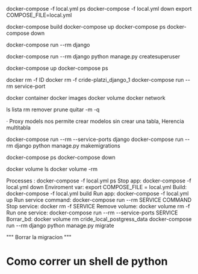 docker-compose -f local.yml ps
docker-compose -f local.yml down
export COMPOSE_FILE=local.yml

docker-compose build
docker-compose up
docker-compose ps
docker-compose down


docker-compose run --rm django

docker-compose run --rm django python manage.py createsuperuser



docker-compose up
docker-compose ps

docker rm -f ID
docker rm -f cride-platzi_django_1
docker-compose run --rm service-port


docker container
docker images
docker volume
docker network


ls lista
rm remover
prune quitar
-m
-q


· Proxy models nos permite crear modelos sin crear una tabla,
Herencia multitabla



docker-compose run --rm --service-ports django
docker-compose run  --rm django python manage.py makemigrations

docker-compose ps
docker-compose down

docker volume ls
docker volume -rm


Processes : docker-compose -f local.yml ps
Stop app: docker-compose -f local.yml down
Enviroment var: export COMPOSE_FILE = local.yml
Build: docker-compose -f local.yml build
Run app: docker-compose -f local.yml up
Run service command: docker-compose run --rm SERVICE COMMAND
Stop service: docker rm -f SERVICE
Remove volume: docker volume rm -f <ID>
Run one service: docker-compose run --rm --service-ports SERVICE
Borrar_bd: docker volume rm cride_local_postgress_data
docker-compose run --rm django python manage.py migrate

"""
Borrar la migracion
"""


# Como correr un shell de python
